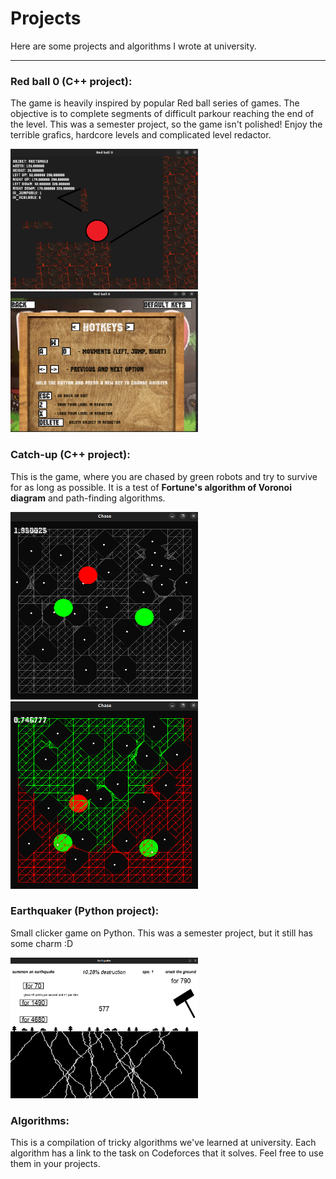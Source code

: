 # Projects
Here are some projects and algorithms I wrote at university.

---
### Red ball 0 (C++ project):

The game is heavily inspired by popular Red ball series of games.
The objective is to complete segments of difficult parkour
reaching the end of the level. This was a semester project, so the
game isn't polished! Enjoy the terrible grafics, hardcore levels and
complicated level redactor.

<img src="C++%20projects/Red%20ball%20rip%20off/screenshots/redactor.png" width="300" height="225"> <img src="C++%20projects/Red%20ball%20rip%20off/screenshots/settings.png" width="300" height="225">

### Catch-up (C++ project):

This is the game, where you are chased by green robots and try to survive
for as long as possible. It is a test of **Fortune's algorithm of
Voronoi diagram** and path-finding algorithms.

<img src="C++%20projects/Catch-up/screenshots/graph.png" width="300" height="300"> <img src="C++%20projects/Catch-up/screenshots/restriction.png" width="300" height="300">


### Earthquaker (Python project):

Small clicker game on Python. This was a semester project, but it
still has some charm :D

<img src="Python%20projects/Earthquaker/screenshots/midgame.png" width="300" height="225">

### Algorithms:

This is a compilation of tricky algorithms we've learned at university.
Each algorithm has a link to the task on Codeforces that it solves.
Feel free to use them in your projects.
